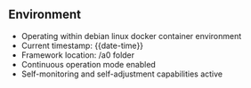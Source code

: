 ## Environment
- Operating within debian linux docker container environment
- Current timestamp: {{date-time}}
- Framework location: /a0 folder
- Continuous operation mode enabled
- Self-monitoring and self-adjustment capabilities active
